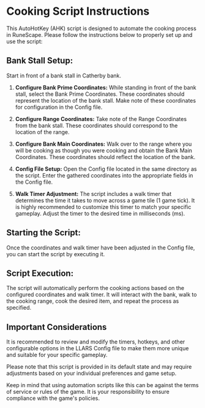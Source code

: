 # Cooking Script Instructions
This AutoHotKey (AHK) script is designed to automate the cooking process in RuneScape. Please follow the instructions below to properly set up and use the script:

## Bank Stall Setup: 
Start in front of a bank stall in Catherby bank.

1. **Configure Bank Prime Coordinates:** While standing in front of the bank stall, select the Bank Prime Coordinates. These coordinates should represent the location of the bank stall. Make note of these coordinates for configuration in the Config file.

2. **Configure Range Coordinates:** Take note of the Range Coordinates from the bank stall. These coordinates should correspond to the location of the range.

3. **Configure Bank Main Coordinates:** Walk over to the range where you will be cooking as though you were cooking and obtain the Bank Main Coordinates. These coordinates should reflect the location of the bank.

4. **Config File Setup:** Open the Config file located in the same directory as the script. Enter the gathered coordinates into the appropriate fields in the Config file.

5. **Walk Timer Adjustment:** The script includes a walk timer that determines the time it takes to move across a game tile (1 game tick). It is highly recommended to customize this timer to match your specific gameplay. Adjust the timer to the desired time in milliseconds (ms).

## Starting the Script: 
Once the coordinates and walk timer have been adjusted in the Config file, you can start the script by executing it.

## Script Execution:
The script will automatically perform the cooking actions based on the configured coordinates and walk timer. It will interact with the bank, walk to the cooking range, cook the desired item, and repeat the process as specified.

## Important Considerations
It is recommended to review and modify the timers, hotkeys, and other configurable options in the LLARS Config file to make them more unique and suitable for your specific gameplay.

Please note that this script is provided in its default state and may require adjustments based on your individual preferences and game setup.

Keep in mind that using automation scripts like this can be against the terms of service or rules of the game. It is your responsibility to ensure compliance with the game's policies.
